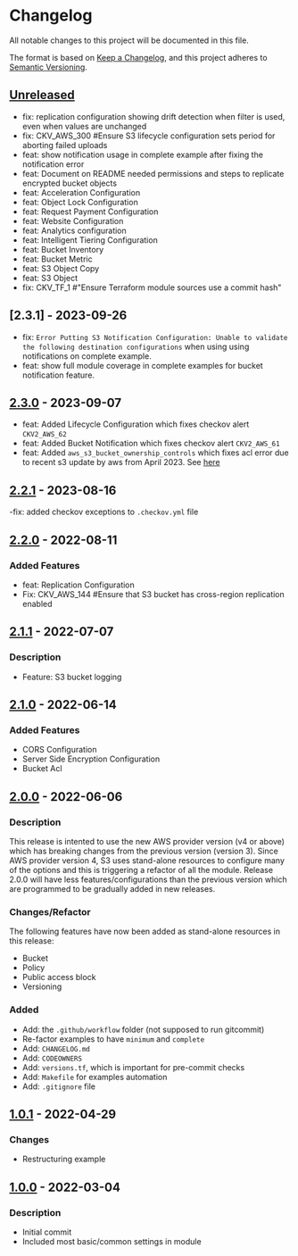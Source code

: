 # Changelog
All notable changes to this project will be documented in this file.

The format is based on [Keep a Changelog](https://keepachangelog.com/en/1.0.0/),
and this project adheres to [Semantic Versioning](https://semver.org/spec/v2.0.0.html).

## [Unreleased]
- fix: replication configuration showing drift detection when filter is used, even when values are unchanged
- fix: CKV_AWS_300 #Ensure S3 lifecycle configuration sets period for aborting failed uploads
- feat: show notification usage in complete example after fixing the notification error
- feat: Document on README needed permissions and steps to replicate encrypted bucket objects
- feat: Acceleration Configuration
- feat: Object Lock Configuration
- feat: Request Payment Configuration
- feat: Website Configuration
- feat: Analytics configuration
- feat: Intelligent Tiering Configuration
- feat: Bucket Inventory
- feat: Bucket Metric
- feat: S3 Object Copy
- feat: S3 Object
- fix: CKV_TF_1 #"Ensure Terraform module sources use a commit hash"

## [2.3.1] - 2023-09-26
- fix: `Error Putting S3 Notification Configuration: Unable to validate the following destination configurations` when using using notifications on complete example.
- feat: show full module coverage in complete examples for bucket notification feature.

## [2.3.0] - 2023-09-07
- feat: Added Lifecycle Configuration which fixes checkov alert `CKV2_AWS_62`
- feat: Added Bucket Notification which fixes checkov alert `CKV2_AWS_61`
- feat: Added `aws_s3_bucket_ownership_controls` which fixes acl error due to recent s3 update by aws from April 2023. See [here](https://aws.amazon.com/blogs/aws/heads-up-amazon-s3-security-changes-are-coming-in-april-of-2023/)

## [2.2.1] - 2023-08-16
-fix: added checkov exceptions to `.checkov.yml` file

## [2.2.0] - 2022-08-11
### Added Features
- feat: Replication Configuration
- Fix: CKV_AWS_144 #Ensure that S3 bucket has cross-region replication enabled

## [2.1.1] - 2022-07-07
### Description
- Feature: S3 bucket logging

## [2.1.0] - 2022-06-14
### Added Features
- CORS Configuration
- Server Side Encryption Configuration
- Bucket Acl

## [2.0.0] - 2022-06-06
### Description
This release is intented to use the new AWS provider version (v4 or above) which has breaking changes from the previous version (version 3).
Since AWS provider version 4, S3 uses stand-alone resources to configure many of the options and this is triggering a refactor of all the module. Release 2.0.0 will have less features/configurations than the previous version which are programmed to be gradually added in new releases.

### Changes/Refactor
The following features have now been added as stand-alone resources in this release:
- Bucket
- Policy
- Public access block
- Versioning

### Added
- Add: the `.github/workflow` folder (not supposed to run gitcommit)
- Re-factor examples to have `minimum` and `complete`
- Add: `CHANGELOG.md`
- Add: `CODEOWNERS`
- Add: `versions.tf`, which is important for pre-commit checks
- Add: `Makefile` for examples automation
- Add: `.gitignore` file

## [1.0.1] - 2022-04-29
### Changes
- Restructuring example

## [1.0.0] - 2022-03-04
### Description
- Initial commit
- Included most basic/common settings in module

[Unreleased]: https://github.com/boldlink/terraform-aws-s3/compare/2.3.0...HEAD

[2.3.0]: https://github.com/boldlink/terraform-aws-s3/releases/tag/2.3.0
[2.2.1]: https://github.com/boldlink/terraform-aws-s3/releases/tag/2.2.1
[2.2.0]: https://github.com/boldlink/terraform-aws-s3/releases/tag/2.2.0
[2.1.1]: https://github.com/boldlink/terraform-aws-s3/releases/tag/2.1.1
[2.1.0]: https://github.com/boldlink/terraform-aws-s3/releases/tag/2.1.0
[2.0.0]: https://github.com/boldlink/terraform-aws-s3/releases/tag/2.0.0
[1.0.1]: https://github.com/boldlink/terraform-aws-s3/releases/tag/1.0.1
[1.0.0]: https://github.com/boldlink/terraform-aws-s3/releases/tag/1.0.0
